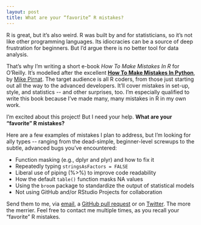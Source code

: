 ```yaml
---
layout: post
title: What are your “favorite” R mistakes?
---
```


R is great, but it’s also weird. R was built by and for statisticians, so it’s not like other programming languages. Its idiocracies can be a source of deep frustration for beginners. But I’d argue there is no better tool for data analysis.

That’s why I’m writing a short e-book *How To Make Mistakes In R* for O’Reilly. It’s modelled after the excellent [**How To Make Mistakes In Python**](http://www.oreilly.com/programming/free/how-to-make-mistakes-in-python.csp), by [Mike Pirnat](http://mike.pirnat.com/). The target audience is all R coders, from those just starting out all the way to the advanced developers. It’ll cover mistakes in set-up, style, and statistics -- and other surprises, too. I’m especially qualified to write this book because I’ve made many, many mistakes in R  in my own work.

I’m excited about this project! But I need your help. **What are your “favorite” R mistakes?**

Here are a few examples of mistakes I plan to address, but I’m looking for ally types -- ranging from the dead-simple, beginner-level screwups to the subtle, advanced bugs you’ve encountered:
* Function masking (e.g., dplyr and plyr) and how to fix it
* Repeatedly typing `stringsAsFactors = FALSE`
* Liberal use of piping (%>%) to improve code readability
* How the default `table()` function masks NA values
* Using the `broom` package to standardize the output of statistical models
* Not using GitHub and/or RStudio Projects for collaboration

Send them to me, via [email](mailto:andrew.w.flowers@gmail.com), a [GitHub pull request](https://github.com/andrewflowers) or on [Twitter](https://twitter.com/andrewflowers). The more the merrier. Feel free to contact me multiple times, as you recall your “favorite” R mistakes. 


